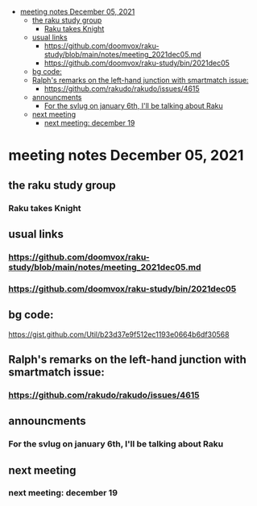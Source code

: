 - [meeting notes December 05, 2021](#orgbfc75e3)
  - [the raku study group](#org5e86746)
    - [Raku takes Knight](#orgeddbba1)
  - [usual links](#orgd2a9660)
    - [<https://github.com/doomvox/raku-study/blob/main/notes/meeting_2021dec05.md>](#org6b8afda)
    - [<https://github.com/doomvox/raku-study/bin/2021dec05>](#org0aeaa1d)
  - [bg code:](#orgafc72b5)
  - [Ralph's remarks on the left-hand junction with smartmatch issue:](#org5066db5)
    - [<https://github.com/rakudo/rakudo/issues/4615>](#orgd48467e)
  - [announcments](#org2800d85)
    - [For the svlug on january 6th, I'll be talking about Raku](#org2a75980)
  - [next meeting](#org0d855c3)
    - [next meeting: december 19](#orgd6b5141)


<a id="orgbfc75e3"></a>

# meeting notes December 05, 2021


<a id="org5e86746"></a>

## the raku study group


<a id="orgeddbba1"></a>

### Raku takes Knight


<a id="orgd2a9660"></a>

## usual links


<a id="org6b8afda"></a>

### <https://github.com/doomvox/raku-study/blob/main/notes/meeting_2021dec05.md>


<a id="org0aeaa1d"></a>

### <https://github.com/doomvox/raku-study/bin/2021dec05>


<a id="orgafc72b5"></a>

## bg code:

<https://gist.github.com/Util/b23d37e9f512ec1193e0664b6df30568>


<a id="org5066db5"></a>

## Ralph's remarks on the left-hand junction with smartmatch issue:


<a id="orgd48467e"></a>

### <https://github.com/rakudo/rakudo/issues/4615>


<a id="org2800d85"></a>

## announcments


<a id="org2a75980"></a>

### For the svlug on january 6th, I'll be talking about Raku


<a id="org0d855c3"></a>

## next meeting


<a id="orgd6b5141"></a>

### next meeting: december 19
